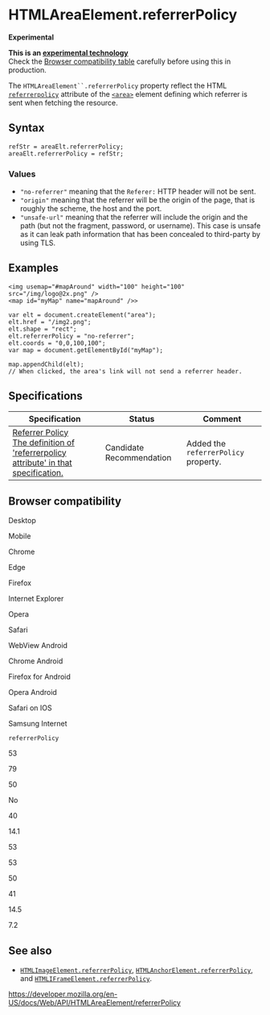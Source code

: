# HTMLAreaElement.referrerPolicy

**Experimental**

**This is an [experimental technology](https://developer.mozilla.org/en-US/docs/MDN/Guidelines/Conventions_definitions#experimental)**  
Check the [Browser compatibility table](#browser_compatibility) carefully before using this in production.

The ` HTMLAreaElement``.referrerPolicy ` property reflect the HTML [`referrerpolicy`](https://developer.mozilla.org/en-US/docs/Web/HTML/Element/area#attr-referrerpolicy) attribute of the [`<area>`](https://developer.mozilla.org/en-US/docs/Web/HTML/Element/area) element defining which referrer is sent when fetching the resource.

## Syntax

    refStr = areaElt.referrerPolicy;
    areaElt.referrerPolicy = refStr;

### Values

- `"no-referrer"` meaning that the `Referer:` HTTP header will not be sent.
- `"origin"` meaning that the referrer will be the origin of the page, that is roughly the scheme, the host and the port.
- `"unsafe-url"` meaning that the referrer will include the origin and the path (but not the fragment, password, or username). This case is unsafe as it can leak path information that has been concealed to third-party by using TLS.

## Examples

    <img usemap="#mapAround" width="100" height="100" src="/img/logo@2x.png" />
    <map id="myMap" name="mapAround" />>

    var elt = document.createElement("area");
    elt.href = "/img2.png";
    elt.shape = "rect";
    elt.referrerPolicy = "no-referrer";
    elt.coords = "0,0,100,100";
    var map = document.getElementById("myMap");

    map.appendChild(elt);
    // When clicked, the area's link will not send a referrer header.

## Specifications

<table><thead><tr class="header"><th>Specification</th><th>Status</th><th>Comment</th></tr></thead><tbody><tr class="odd"><td><a href="https://w3c.github.io/webappsec-referrer-policy/#referrer-policy-delivery-referrer-attribute">Referrer Policy<br />
<span class="small">The definition of 'referrerpolicy attribute' in that specification.</span></a></td><td><span class="spec-cr">Candidate Recommendation</span></td><td>Added the <code>referrerPolicy</code> property.</td></tr></tbody></table>

## Browser compatibility

Desktop

Mobile

Chrome

Edge

Firefox

Internet Explorer

Opera

Safari

WebView Android

Chrome Android

Firefox for Android

Opera Android

Safari on IOS

Samsung Internet

`referrerPolicy`

53

79

50

No

40

14.1

53

53

50

41

14.5

7.2

## See also

- [`HTMLImageElement.referrerPolicy`](../htmlimageelement/referrerpolicy), [`HTMLAnchorElement.referrerPolicy`](../htmlanchorelement/referrerpolicy), and [`HTMLIFrameElement.referrerPolicy`](../htmliframeelement/referrerpolicy).

<a href="https://developer.mozilla.org/en-US/docs/Web/API/HTMLAreaElement/referrerPolicy" class="_attribution-link">https://developer.mozilla.org/en-US/docs/Web/API/HTMLAreaElement/referrerPolicy</a>
